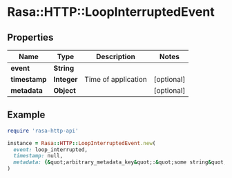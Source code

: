 # Rasa::HTTP::LoopInterruptedEvent

## Properties

| Name | Type | Description | Notes |
| ---- | ---- | ----------- | ----- |
| **event** | **String** |  |  |
| **timestamp** | **Integer** | Time of application | [optional] |
| **metadata** | **Object** |  | [optional] |

## Example

```ruby
require 'rasa-http-api'

instance = Rasa::HTTP::LoopInterruptedEvent.new(
  event: loop_interrupted,
  timestamp: null,
  metadata: {&quot;arbitrary_metadata_key&quot;:&quot;some string&quot;,&quot;more_metadata&quot;:1.0}
)
```

